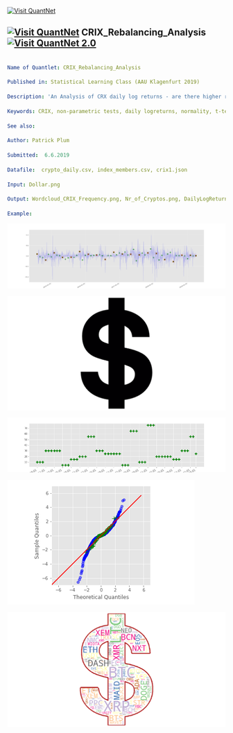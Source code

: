 [<img src="https://github.com/QuantLet/Styleguide-and-FAQ/blob/master/pictures/banner.png" width="888" alt="Visit QuantNet">](http://quantlet.de/)

## [<img src="https://github.com/QuantLet/Styleguide-and-FAQ/blob/master/pictures/qloqo.png" alt="Visit QuantNet">](http://quantlet.de/) **CRIX_Rebalancing_Analysis** [<img src="https://github.com/QuantLet/Styleguide-and-FAQ/blob/master/pictures/QN2.png" width="60" alt="Visit QuantNet 2.0">](http://quantlet.de/)

```yaml

Name of Quantlet: CRIX_Rebalancing_Analysis
 
Published in: Statistical Learning Class (AAU Klagenfurt 2019)
  
Description: 'An Analysis of CRX daily log returns - are there higher returns at lower risk on index rebalancing days.'
 
Keywords: CRIX, non-parametric tests, daily logreturns, normality, t-test

See also:   

Author: Patrick Plum
  
Submitted:  6.6.2019       
  
Datafile:  crypto_daily.csv, index_members.csv, crix1.json
  
Input: Dollar.png
  
Output: Wordcloud_CRIX_Frequency.png, Nr_of_Cryptos.png, DailyLogReturns.png, QQPlot_first.png, QQplot_others.png
  
Example:  
```

![Picture1](DailyLogReturns.png)

![Picture2](Dollar.png)

![Picture3](Nr_of_Cryptos.png)

![Picture4](QQPlots.png)

![Picture5](Wordcloud_CRIX_Frequency.png)